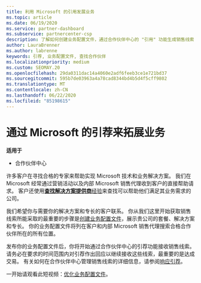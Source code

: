 ```yaml
---
title: 利用 Microsoft 的引用发展业务
ms.topic: article
ms.date: 06/19/2020
ms.service: partner-dashboard
ms.subservice: partnercenter-csp
description: 了解如何创建业务配置文件，通过合作伙伴中心的 "引用" 功能生成销售线索，然后对这些引用做出响应。
author: LauraBrenner
ms.author: labrenne
keywords: 引荐, 业务配置文件, 查找合作伙伴
ms.localizationpriority: medium
ms.custom: SEOMAY.20
ms.openlocfilehash: 29da0311dac14a4060e2adf6feeb3ce1e721bd37
ms.sourcegitcommit: 595b7de03963a4a78cad8344bd4b5d4f5cff9802
ms.translationtype: MT
ms.contentlocale: zh-CN
ms.lasthandoff: 06/22/2020
ms.locfileid: "85198615"
---
```

<!-- FWLink:  https://go.microsoft.com/fwlink/?linkid=849775 (top of page) -->

# <a name="grow-your-business-with-referrals-from-microsoft"></a>通过 Microsoft 的引荐来拓展业务

**适用于**

- 合作伙伴中心

许多客户在寻找合格的专家来帮助实现 Microsoft 技术和业务解决方案。 我们在 Microsoft 经常通过营销活动以及内部 Microsoft 销售代理收到客户的直接帮助请求。 客户还使用[**查找解决方案提供商**经验](https://www.microsoft.com/solution-providers/search)来查找可以帮助他们满足其业务需求的公司。 

我们希望你与需要你的解决方案和专长的客户联系。 你从我们这里开始获取销售线索所能采取的最重要的步骤是[创建业务配置文件](create-a-marketing-profile.md)，展示贵公司的套餐、解决方案和专长。 你的业务配置文件将列在客户和内部 Microsoft 销售代理搜索合格合作伙伴所在的所有位置。 

 发布你的业务配置文件后，你将开始通过合作伙伴中心的引荐功能接收销售线索。 请务必在要求的时间范围内对引荐作出回应以继续接收这些线索，最重要的是达成交易。 有关如何在合作伙伴中心管理销售线索的详细信息，请参阅[响应引荐](responding-to-referrals.md)。  

一开始请观看此短视频：[优化业务配置文件](https://player.vimeo.com/video/252788046)。  
